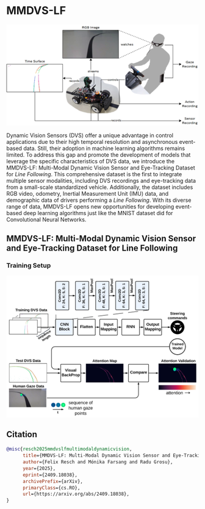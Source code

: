 # MMDVS-LF

<p align="center">
    <img src="/images/recording_scheme.png" width="600">
</p>

Dynamic Vision Sensors (DVS) offer a unique advantage in control applications due to their high temporal resolution and asynchronous event-based data. Still, their adoption in machine learning algorithms remains limited. To address this gap and promote the development of models that leverage the specific characteristics of DVS data, we introduce the MMDVS-LF: Multi-Modal Dynamic Vision Sensor and Eye-Tracking Dataset for *Line Following*. This comprehensive dataset is the first to integrate multiple sensor modalities, including DVS recordings and eye-tracking data from a small-scale standardized vehicle. Additionally, the dataset includes RGB video, odometry, Inertial Measurement Unit (IMU) data, and demographic data of drivers performing a *Line Following*. With its diverse range of data, MMDVS-LF opens new opportunities for developing event-based deep learning algorithms just like the MNIST dataset did for Convolutional Neural Networks.

## MMDVS-LF: Multi-Modal Dynamic Vision Sensor and Eye-Tracking Dataset for Line Following

### Training Setup
<p align="center">
    <img src="/images/model_architecture.png" width="600">
</p>

## Citation
```bibtex
@misc{resch2025mmdvslfmultimodaldynamicvision,
      title={MMDVS-LF: Multi-Modal Dynamic Vision Sensor and Eye-Tracking Dataset for Line Following}, 
      author={Felix Resch and Mónika Farsang and Radu Grosu},
      year={2025},
      eprint={2409.18038},
      archivePrefix={arXiv},
      primaryClass={cs.RO},
      url={https://arxiv.org/abs/2409.18038}, 
}
```
